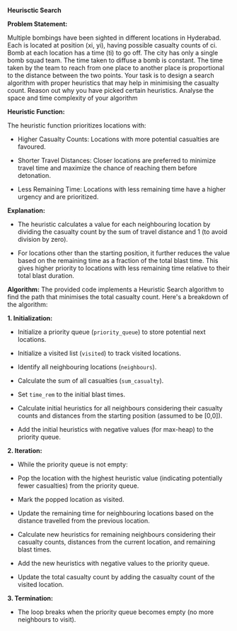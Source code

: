 **Heurisctic Search**  

**Problem Statement:**  

Multiple bombings have been sighted in different locations in Hyderabad. Each is located at
position (xi, yi), having possible casualty counts of ci. Bomb at each location has a time (ti)
to go off. The city has only a single bomb squad team. The time taken to diffuse a bomb is
constant. The time taken by the team to reach from one place to another place is proportional
to the distance between the two points. Your task is to design a search algorithm with proper
heuristics that may help in minimising the casualty count. Reason out why you have picked
certain heuristics. Analyse the space and time complexity of your algorithm  

**Heuristic Function:**

The heuristic function prioritizes locations with:

- Higher Casualty Counts: Locations with more potential casualties are favoured.
  
- Shorter Travel Distances: Closer locations are preferred to minimize travel time and
maximize the chance of reaching them before detonation.

- Less Remaining Time: Locations with less remaining time have a higher urgency and are
prioritized.

**Explanation:**

- The heuristic calculates a value for each neighbouring location by dividing the casualty
count by the sum of travel distance and 1 (to avoid division by zero).

- For locations other than the starting position, it further reduces the value based on the
remaining time as a fraction of the total blast time. This gives higher priority to locations with
less remaining time relative to their total blast duration.

**Algorithm:**
The provided code implements a Heuristic Search algorithm to find the path that minimises
the total casualty count. Here's a breakdown of the algorithm:

**1. Initialization:**

- Initialize a priority queue (`priority_queue`) to store potential next locations.
  
- Initialize a visited list (`visited`) to track visited locations.
  
- Identify all neighbouring locations (`neighbours`).
  
- Calculate the sum of all casualties (`sum_casualty`).
  
- Set `time_rem` to the initial blast times.
  
- Calculate initial heuristics for all neighbours considering their casualty counts and
distances from the starting position (assumed to be [0,0]).

- Add the initial heuristics with negative values (for max-heap) to the priority queue.
  
  
**2. Iteration:**

- While the priority queue is not empty:
  
- Pop the location with the highest heuristic value (indicating potentially fewer casualties)
from the priority queue.

- Mark the popped location as visited.
  
- Update the remaining time for neighbouring locations based on the distance travelled
from the previous location.

- Calculate new heuristics for remaining neighbours considering their casualty counts,
distances from the current location, and remaining blast times.

- Add the new heuristics with negative values to the priority queue.

- Update the total casualty count by adding the casualty count of the visited location.

**3. Termination:**

- The loop breaks when the priority queue becomes empty (no more neighbours to visit).
  



